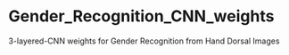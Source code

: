 # Gender_Recognition_CNN_weights
3-layered-CNN weights for Gender Recognition from Hand Dorsal Images
